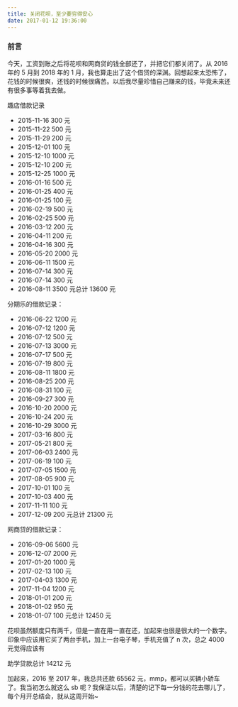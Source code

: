 ```yaml
---
title: 关闭花呗，至少要穷得安心
date: 2017-01-12 19:36:00
---
```


### 前言

今天，工资到账之后将花呗和网商贷的钱全部还了，并把它们都关闭了。从 2016 年的 5 月到 2018 年的 1 月，我也算走出了这个借贷的深渊。回想起来太恐怖了，花钱的时候很爽，还钱的时候很痛苦。以后我尽量珍惜自己赚来的钱，毕竟未来还有很多事等着我去做。

趣店借款记录

* 2015-11-16 300 元
* 2015-11-22 500 元
* 2015-11-29 200 元
* 2015-12-01 100 元
* 2015-12-10 1000 元
* 2015-12-10 200 元
* 2015-12-25 1000 元
* 2016-01-16 500 元
* 2016-01-25 400 元
* 2016-01-25 100 元
* 2016-02-19 500 元
* 2016-02-25 500 元
* 2016-03-12 200 元
* 2016-04-11 200 元
* 2016-04-16 300 元
* 2016-05-20 2000 元
* 2016-06-11 1500 元
* 2016-07-14 300 元
* 2016-07-14 300 元
* 2016-08-11 3500 元总计 13600 元

分期乐的借款记录：

* 2016-06-22 1200 元
* 2016-07-12 1200 元
* 2016-07-12 500 元
* 2016-07-13 3000 元
* 2016-07-17 500 元
* 2016-07-19 800 元
* 2016-08-11 1800 元
* 2016-08-25 200 元
* 2016-08-31 100 元
* 2016-09-27 300 元
* 2016-10-20 2000 元
* 2016-10-24 200 元
* 2016-10-29 3000 元
* 2017-03-16 800 元
* 2017-05-21 800 元
* 2017-06-03 2400 元
* 2017-06-19 100 元
* 2017-07-05 1500 元
* 2017-08-05 900 元
* 2017-10-01 100 元
* 2017-10-03 400 元
* 2017-11-11 100 元
* 2017-12-09 200 元总计 21300 元

网商贷的借款记录：

* 2016-09-06 5600 元
* 2016-12-07 2000 元
* 2017-01-20 1000 元
* 2017-02-13 100 元
* 2017-04-03 1300 元
* 2017-11-04 1200 元
* 2018-01-01 200 元
* 2018-01-02 950 元
* 2018-01-07 100 元总计 12450 元

花呗虽然额度只有两千，但是一直在用一直在还，加起来也很是很大的一个数字。印象中应该用它买了两台手机，加上一台电子琴，手机充值了 n 次，总之 4000 元觉得应该有

助学贷款总计 14212 元

加起来，2016 至 2017 年，我总共还款 65562 元，mmp，都可以买辆小轿车了。我当初怎么就这么 sb 呢？我保证以后，清楚的记下每一分钱的花去哪儿了，每个月开总结会，就从这周开始~
